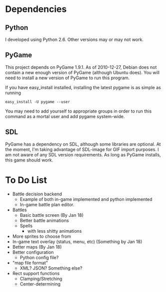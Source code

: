 # Dependencies

## Python
I developed using Python 2.6.  Other versions may or may not work.

## PyGame
This project depends on PyGame 1.9.1.  As of 2010-12-27, Debian does
not contain a new enough version of PyGame (although Ubuntu does).
You will need to install a new version of PyGame to run this program.

If you have easy_install installed, installing the latest pygame is as
simple as running

    easy_install -U pygame --user

You may need to add yourself to appropriate groups in order to run
this command as a mortal user and add pygame system-wide.

## SDL
PyGame has a dependency on SDL, although some libraries are optional.
At the moment, I'm taking advantage of SDL-image for GIF import 
purposes. I am not aware of any SDL version requirements.  As long as 
PyGame installs, this game should work.

# To Do List

* Battle decision backend
  * Example of both in-game implemented and python implemented
  * In-game battle plan editor.
* Battles
  * Basic battle screen (By Jan 18)
  * Better battle animations
  * Spells
    * with less shitty animations
* More sprites to choose from
* In-game text overlay (status, menu, etc) (Something by Jan 18)
* Better maps (By Jan 18)
* Better configuration
  * Python config file?
* "map file format"
  * XML? JSON? Something else?
* Rect support functions
  * Clamping/Stretching
  * Center-determining
